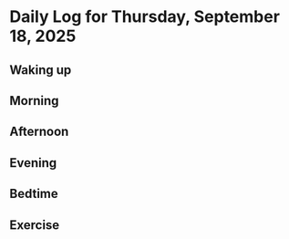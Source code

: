 # Daily Log for Thursday, September 18, 2025

## Waking up

## Morning

## Afternoon

## Evening

## Bedtime

## Exercise
